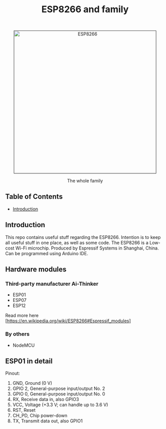 <h1 align="center"> ESP8266 and family </h1> <br>
<p align="center">
  <a href="">
    <img alt="ESP8266" title="ESP8266" src="https://www.sparkpcb.com/images/watermarked/1/detailed/2/ESP8266_ESP-12E_Serial_WiFi_Wireless_Transceiver_SMD_Module_1.jpg" width="450">
  </a>
</p>

<p align="center">
  The whole family
</p>

## Table of Contents

- [Introduction](##introduction)


## Introduction
This repo contains useful stuff regarding the ESP8266. Intention is to keep all useful stuff in one place, as well as some code.
The ESP8266 is a Low-cost Wi-Fi microchip. Produced by Espressif Systems in Shanghai, China. Can be programmed using Arduino IDE.

## Hardware modules

### Third-party manufacturer Ai-Thinker
- ESP01
- ESP07
- ESP12

Read more here [https://en.wikipedia.org/wiki/ESP8266#Espressif_modules]

### By others
- NodeMCU

## ESP01 in detail
Pinout:
1. GND, Ground (0 V)
2. GPIO 2, General-purpose input/output No. 2
3. GPIO 0, General-purpose input/output No. 0
4. RX, Receive data in, also GPIO3
5. VCC, Voltage (+3.3 V; can handle up to 3.6 V)
6. RST, Reset
7. CH_PD, Chip power-down
8. TX, Transmit data out, also GPIO1

